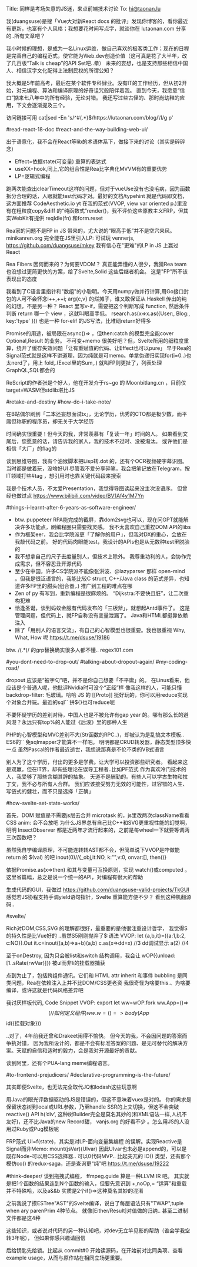 Title: 同样是考场失意的JS迷，来点前端技术讨论
To: hi@taonan.lu

我(duangsuse)是搜「Vue大对新React docs 的批评」发现你博客的，看你最近有更新，也富有个人风格；我想要花时间写点字，就谈你在 lutaonan.com 分享的..所有文章吧？

我小时候的理想，是成为一名Linux运维，做自己喜欢的极客类工作；现在的日程是完善自己的编程范式，使它能为Web.dev创造价值（这可真是花了大半年，改了几百版“Talk is cheap”的API Set吧..晕）
未来的妄想，也是支持那些相信中国人、相信汉字文化配得上法制民权的所谓公知？

我大概是5年前高考，最后在某个软件专科肄业。没有IT的工作经历，但从初2开始，对元编程、算法和编译原理的好奇诅咒般陪伴着我。
直到今天，我愿意“信口”掂来七八年中的所有经验，无论对错。
我还写过些古怪的、那时尚幼稚的应用，下文会逐渐提及三个。

访问链接可用 cat|sed -En 's/^#(.*)$/https:\/\/lutaonan.com\/blog\/\1/g p'

#read-react-18-doc
#react-and-the-way-building-web-ui/

出于语意化，我不会在React等lib的术语体系下，做接下来的讨论（其实是碎碎念）
- Effect=依据state(可变量) 重算的表达式
- useXX=hook,同上,它的组合性是Rea比字典化MVVM有的重要优势
- LP=逻辑式编程

跑两次能查出clearTimeout这样的问题，但对于vueUse没有也没毛病，因为函数拆分合理的话，人眼就能test代码才对。最好的文档/typehint 就是代码即文档，这方面推荐 CodeAesthetic.io yt
在我的范式(VVOP, view var oriented p.)里没有在粗粒度copy&diff 的“纯函数式”render()，我不评价这些原教主义FRP，但其实WebKit有提供 reqIdle(fn) 和form.reset

Rea家的问题不是FP in JS 带来的，尤大说的“眼高手低”并不是空穴来风。 minikanren.org 完全能在JS里引入LP: 可试玩 vennerjs, https://github.com/duangsuse/mkey
我有信心在"更难"的LP in JS 上赢过React

Rea Fibers 因何而来的？为何要VDOM？ 真正能弄懂的人很少，我猜Rea team 也没想过更简更快的方案，给了Svelte,Solid 这些后继者机会。 这是"FP"所不该表现出的态度

我看到了C语言里指针和"数组"的小聪明。今天用numpy做并行计算,用Go接口封包的人可不会怀念i++,++i; arg{c,v} 的烂摊子，谁又敢保证从 Haskell 传出的纯的幻想，不是另一种？
React 里写v-if，需要把这个判断写成 function, 然后条件判断 return 哪一个 view ，这就叫眼高手低。 rsearch.as(x=>x.as({User:, Blog:,  key:'type' })) 也是一种 for-elif 的JS写法，比堆砌return好得多

Promise的用途，被局限在async()=> ，但then:catch 的模型完全能cover Optional,Result 的业务。 
不可变+memo 很美好吧？但，Svelte所用的细粒度重算，绕开了缓存失效问题「让有重赋值的代码、让Effect也可以pure」
早于Rea的Signal范式就是这样不讲道理，因为纯就是可memo。单拿伪递归实现for(i=0..)也太nerd了，用上 fold,.(Excel里的Sum,.) 就叫FP则更扯了，列表处理GraphQL,SQL都会的

ReScript的作者张是个好人，他在开发介于rs~go 的 Moonbitlang.cn ，目前仅target=WASM但stdlib堪比JS

#retake-and-destiny
#how-do-i-take-note/

在B站偶尔刷到「二本还妄想面试tx」，无论学历，优秀的CTO都是极少数，而平庸但称职的程序员，却无关于大学经历

时间确实很重要！但今天的我，非常羡慕有「复读一年」时间的人。
如果看到文尾后，您愿意的话，请告诉我的家人，我的技术不过时、没被淘汰。 或许他们是相信「大厂」的flag的

谈到思维导图，我有个油猴脚本把Lisp转.dot 的，还有个OCR视频硬字幕识图。 当时都是做着玩，没啥好UI
尽管我不爱分享碎笔，我会把笔记放在Telegram，按IT领域打些#tag ，想引用时也靠关键代码段来搜索

我是个技术人员，不太爱Presentation，我觉得导图读起来没主次没语序。 但曾经也做过点
https://www.bilibili.com/video/BV1Af4y1M7Yn

#things-i-learnt-after-6-years-as-software-engineer/

- btw. puppeteer RPA能完成的截屏，靠dom2svg也可以，现在问GPT就能解决许多功能点，刷编程圈只需要找灵感。 我不太喜欢自己重捏DOM API的libs
- 作为框架eer，我会比学院派更「了解你的用户」，但我对DX的重心，会放在我敲代码之前。 好的代码肉眼能test，我设计的APIs也是从无数种test里脱胎的
- 我不想拿自己的尺子去度量别人，但技术上除外。 我尊重功利的人，会协作完成需求，但不容忍丑开源代码
- 至少在中国，许多CS学院派不能像张洪波、@lazyparser 那样 open-mind 。但我是很泛语言的，我能比较C struct, C++/Java class 的范式差异，也知道许多FP里的甜头(组合器,.) 推广到工程的难点在哪
- Zen of py 有写到，重新编程是很麻烦的。 “Dijkstra:不要快且脏”，让二次重构犯难
- 恰逢圣诞，谈到蚂蚁金服有代码发布的「三板斧」，就想起Antd事件了。 这是管理问题，但代码上，就FP自称没有变量泄漏了。 Java和HTML都挺靠依赖注入
- 除了「用别人的语言交流」，有自己的心智模型也很重要。我也很重视 Why, What, How 呢 https://t.me/dsuse/19186

btw. /(.*)/ 的grp替换确实很多人都不懂.. regex101.com

#you-dont-need-to-drop-out/
#talking-about-dropout-again/
#my-coding-road/

dropout 应该是“被字句”吧，并不是你自己想要「不平庸」的。 在Linus看来，他应该是个普通人呢，他批评Nvidia时可没个“正经”样
像我这样的人，可能只懂 backdrop-filter: 毛玻璃。哈哈
JS 的 [[Proto]] 挺好玩的，你可以用reduce实现个对象合并玩。最近的sql`` 拼${}也可reduce呢

不要怀疑学历的差别对待，中国人也是不被允许有gap year 的。哪有那么长的避风港？永远只有top%的人能过《后浪》里的那种人生

PHP的心智模型和MVC差别不大(Str函数的RPC..)，却被认为是乱搞文本模板..  ES6的`` 免sqlmapper才能算不一样吧。 明明都是CRUD转发器，静态类型顶多快一点
虽然Pascal的作者最近逝世，我想说那真是不伦不类的VB式语言

别人为了这个学历，付出的更多是学费。让大学可以投资那些研究者。 看起来这是双赢，但在IT界，却有些理论在误导工程者..比如PF范式
作为喜欢冷门技术的人，我受够了那些含糊其辞的抽象。
天道不是酬勤的。有些人可以学古生物和拉丁文，我不必与所有人合群。 我们应该接受努力无效的可能性，过容错的人生、写链式的健壮，而不只是选择「正确」

#how-svelte-set-state-works/

首先，DOM 赋值是不需要js层去合并 microtask 的，js里改两次className看看CSS anim: 会不会放吧
为什么JS界总有自己比C++和SVG更重视性能的幻觉啊，明明 InsectObserver 都是近两年才流行起来的，之前是每wheel一下就要等调两三次函数吧？

虽然我自学编译原理，不可能连转转AST都不会，但简单说下VVOP是咋做能 return 的 $(val) 的吧
inout(0)//{_obj,it:NO, k:"",v:0, onvar:[], then()}

依据Promise.as(x=>then) 和其与变量可互换原则，实现 watch()或computed 。这里省篇幅，总之是说一个统一的API，对编程有很大的帮助

生成代码的GUI，我做过 https://github.com/duangsuse-valid-projects/TkGUI
感觉若JS协程支持手调yield语句指针，Svelte 重算能方便不少？ 看到这种机翻源码..

#svelte/

Rich对DOM,CSS,SVG 的理解都很好，最重要的是他很注重设计哲学， 我觉得S的持久性是比Vue好的 ..虽然S5刚刚抛弃了$:语法
VVOP:
let {a,b,it}=({a:1,b:2, c:NO}).Out
it.c=inout((a,b)=>a+b)(a,b)
c.as(x=>dd=x) //3  dd调试显示
a(2) //4

至于onDestroy, 因为只会被list和switch 结构调用，我会让 wOP({unload:[1..sRate(rwVar)]}) 被ul而非li的挂载器捕获

点到为止了，包括跨组件通讯。它们和 HTML attr inherit 和事件 bubbling 是同类问题，Rea在依赖注入上并不比DOM/CSS更老资
我很奇怪为啥要this.、为啥要编译，或许这就是代码风格差异吧

我讨厌样板代码, Code Snippet
VVOP:
export let ww=wOP.fork
ww.App=()=>
$$( // 如何定义组件
)
ww.w=()=>
body(App$$id({挂载对象}))

..对了，4年前我还曾和Drakeet闹得不愉快。 但今天的我，不会因问题的答案而争执对错，
因为我所设计的，都是不会有标准答案的问题、是无可替代的解决方案。天赋的自信和适时的毅力，会是我对开源最好的贡献。

谈到阿里，还有个PUA-lang meme编程语言。

#to-frontend-prejudicers/
#declarative-programming-is-the-future/

其实即便Svelte，也无法完全取代JQ和lodash这些玩意啊

用Java的眼光评数据驱动的JS是错误的，但这不意味着vuex是对的。 你的需求是保留状态树到local或URL参数，乃至handle SSR的上文切换，但这不会突破reactive() API
h(‘div’, 这种树Builder完全是莫名其妙的(和XML语法一样,人机不友好)，还不比Java的new Record甜， vanjs.org 的好看不少 。怎么用JS的人没用过Ruby或Pug模板呢

FRP范式 UI=f(state)，其实是对LP-面向变量集编程 的误解。实现Reactive是Signal而非Memo: mount(jsVar)(UIvar) 
因此UIvar也未必是append的，可以是既存Node-可以用CSS选择器.. 可以0代码MVP..
比起突兀的 IO() 类型，还有那个模仿co() 的redux-saga，还是查询更“纯”吧
https://t.me/dsuse/19222

#think-deeper/
谈到拖拽式编程， ffmpeg.guide 算是一种LLVM IR 吧。 其实就是把1个函数的结果连到N个函数的输入，但要先意识到 +,noOp,= “运算”和重载并不特殊哈，以及a&&b 实质是2个if()=>这种莫名其妙的混淆

之前我说了摸ESTree"AST"的Svelte编译，说白了每层语法只有"TWAP",tuple when ary parenPrim 4种节点。 就像[Either/Result]对值做的归纳.. 甚至二进制文件都是这4种

这些知识，或者说对代码的另一种认知吧，对dev无立竿见影的帮助（谁会学我空转3年呢）， 但如果你感兴趣请回信

后给钥匙先给锁。比起从 commit#0 开始读源码，在开始前对比同类项、查看example usage，从而与原作站在相同立场更重要。


